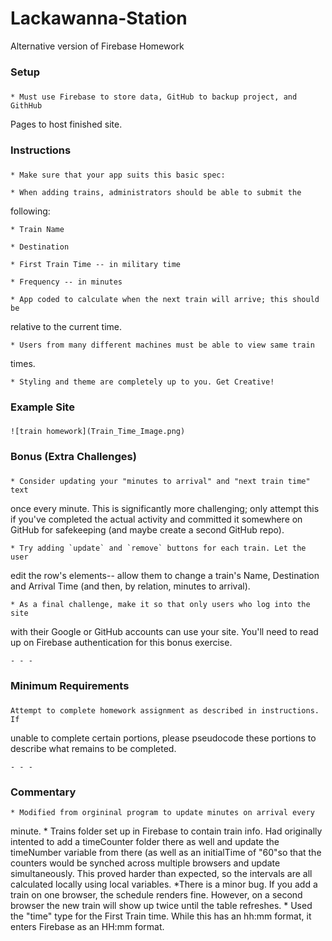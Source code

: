 # Lackawanna-Station
Alternative version of Firebase Homework

###     Setup
### 
	* Must use Firebase to store data, GitHub to backup project, and GithHub
Pages to host finished site.

###     Instructions
### 
	
	* Make sure that your app suits this basic spec:

	* When adding trains, administrators should be able to submit the
following:

	* Train Name

	* Destination

	* First Train Time -- in military time

	* Frequency -- in minutes

	* App coded to calculate when the next train will arrive; this should be
relative to the current time.

	* Users from many different machines must be able to view same train
times.

	* Styling and theme are completely up to you. Get Creative!

###     Example Site
### 
	![train homework](Train_Time_Image.png)

###     Bonus (Extra Challenges)
### 

	* Consider updating your "minutes to arrival" and "next train time" text
once every minute. This is significantly more challenging; only attempt this
if you've completed the actual activity and committed it somewhere on GitHub
for safekeeping (and maybe create a second GitHub repo).

	* Try adding `update` and `remove` buttons for each train. Let the user
edit the row's elements-- allow them to change a train's Name, Destination
and Arrival Time (and then, by relation, minutes to arrival).

	* As a final challenge, make it so that only users who log into the site
with their Google or GitHub accounts can use your site. You'll need to read
up on Firebase authentication for this bonus exercise.

	- - -

###     Minimum Requirements
### 
	
	Attempt to complete homework assignment as described in instructions. If
unable to complete certain portions, please pseudocode these portions to
describe what remains to be completed.

	- - -

###     Commentary
	
	* Modified from orgininal program to update minutes on arrival every
minute. 
	* Trains folder set up in Firebase to contain train info. Had
originally intented to add a timeCounter folder there as well and update the
timeNumber variable from there (as well as an initialTime of "60"so that the counters 
would be synched across multiple browsers and update simultaneously. This proved harder 
than expected, so the intervals are all calculated locally using local variables.
	*There is a minor bug. If you add a train on one browser, the schedule renders fine.
However, on a second browser the new train will show up twice until the table refreshes.
	* Used the "time" type for the First Train time. While this has an hh:mm format, 
it enters Firebase as an HH:mm format.
